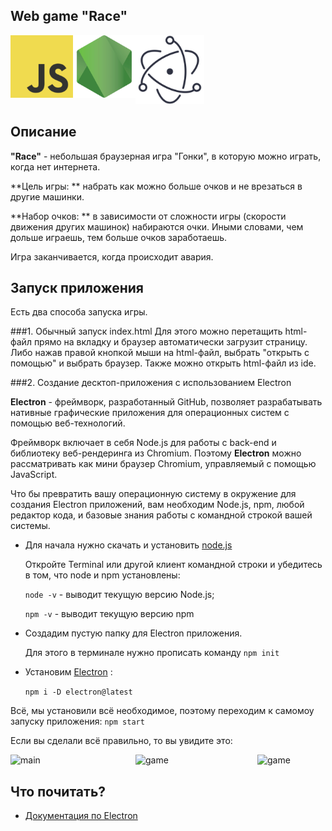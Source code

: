 ## Web game "Race"

<img align="left" alt="js" width="100px" src="https://raw.githubusercontent.com/github/explore/80688e429a7d4ef2fca1e82350fe8e3517d3494d/topics/javascript/javascript.png"/>
<img align="left" alt="node.js" width="100px" src="https://raw.githubusercontent.com/github/explore/80688e429a7d4ef2fca1e82350fe8e3517d3494d/topics/nodejs/nodejs.png"/>
<img alt="electron" width="110px" src="https://raw.githubusercontent.com/github/explore/80688e429a7d4ef2fca1e82350fe8e3517d3494d/topics/electron/electron.png"/>

## Описание
**"Race"** - небольшая браузерная игра "Гонки", в которую можно играть, когда нет интернета.

**Цель игры: ** набрать как можно больше очков и не врезаться в другие машинки.

**Набор очков: ** в зависимости от сложности игры (скорости движения других машинок) набираются очки. Иными словами, чем дольше играешь, тем больше очков заработаешь.

Игра заканчивается, когда происходит авария. 

## Запуск приложения

Есть два способа запуска игры. 

###1. Обычный запуск index.html
Для этого можно перетащить html-файл прямо на вкладку и браузер автоматически загрузит страницу.
Либо нажав правой кнопкой мыши на html-файл, выбрать "открыть с помощью" и выбрать браузер. 
Также можно открыть html-файл из ide. 

###2. Создание десктоп-приложения с использованием Electron

**Electron** - фреймворк, разработанный GitHub, позволяет разрабатывать нативные графические приложения для операционных систем с помощью веб-технологий. 

Фреймворк включает в себя Node.js для работы с back-end и библиотеку веб-рендеринга из Chromium. Поэтому **Electron** можно рассматривать как мини браузер Chromium, управляемый с помощью JavaScript.
                                                                                                 
Что бы превратить вашу операционную систему в окружение для создания Electron приложений, вам необходим Node.js, npm, любой редактор кода, и базовые знания работы с командной строкой вашей системы.

+ Для начала нужно скачать и установить [node.js](https://nodejs.org/en/download/)

    Откройте Terminal или другой клиент командной строки и убедитесь в том, что node и npm установлены:
    
    `node -v` - выводит текущую версию Node.js;
    
    `npm -v` - выводит текущую версию npm

+ Создадим пустую папку для Electron приложения. 

    Для этого в терминале нужно прописать команду `npm init` 

+ Установим [Electron](https://www.electronjs.org/) :
 
    `npm i -D electron@latest` 
 
Всё, мы установили всё необходимое, поэтому переходим к самомоу запуску приложения: `npm start`

Если вы сделали всё правильно, то вы увидите это:

<img align="left" alt="main" width="200px" src="https://sun4-12.userapi.com/SoLWDrDxZubEEdTzRKM6pRWMzzuCKaJSGyNjbQ/HA0u8f88nog.jpg"/>
<img align="left" alt="game" width="195px" src="https://sun4-15.userapi.com/75o09M9LMYQ8_qDxGNmQ8qoImv75RKBqU9Vj0Q/dYcvNVJxGas.jpg" />
<img alt="game" width="200px" src="https://sun4-15.userapi.com/bZUJ7qCAe7eWe5OEVQaUX0EdtqiZ7F_cfLGNhA/zdh_xeIynwc.jpg"/>

## Что почитать?
 
+ [Документация по Electron](https://www.electronjs.org/docs)
